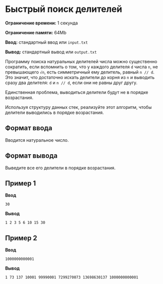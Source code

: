 # Быстрый поиск делителей

**Ограничение времени:** 1 секунда

**Ограничение памяти:** 64Mb

**Ввод:** стандартный ввод или `input.txt`

**Вывод:** стандартный вывод или `output.txt`

Программу поиска натуральных делителей числа можно существенно сократить, если вспомнить о том, что у каждого делителя `d` числа `n`, не превышающего `√n`, есть симметричный ему делитель, равный `n // d`. Это значит, что достаточно искать делители до корня из `n` и выводить сразу два делителя: `d` и `n // d`, если они не равны друг другу.

Единственная проблема, выводиться делители будут не в порядке возрастания.

Используя структуру данных стек, реализуйте этот алгоритм, чтобы делители выводились в порядке возрастания.

## Формат ввода

Вводится натуральное число.

## Формат вывода

Выведите все его делители в порядке возрастания.

## Пример 1

**Ввод**
```
30
```

**Вывод**
```
1 2 3 5 6 10 15 30
```

## Пример 2

**Ввод**
```
1000000000001
```

**Вывод**
```
1 73 137 10001 99990001 7299270073 13698630137 1000000000001
```